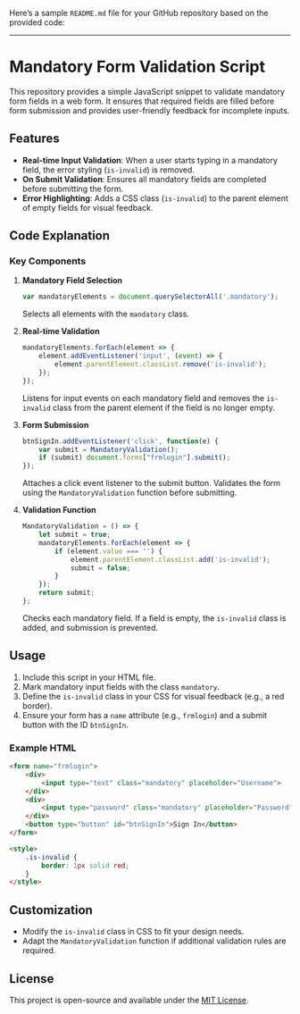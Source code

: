 Here’s a sample `README.md` file for your GitHub repository based on the provided code:

---

# Mandatory Form Validation Script

This repository provides a simple JavaScript snippet to validate mandatory form fields in a web form. It ensures that required fields are filled before form submission and provides user-friendly feedback for incomplete inputs.

## Features

- **Real-time Input Validation**: When a user starts typing in a mandatory field, the error styling (`is-invalid`) is removed.
- **On Submit Validation**: Ensures all mandatory fields are completed before submitting the form.
- **Error Highlighting**: Adds a CSS class (`is-invalid`) to the parent element of empty fields for visual feedback.

## Code Explanation

### Key Components

1. **Mandatory Field Selection**
   ```javascript
   var mandatoryElements = document.querySelectorAll('.mandatory');
   ```
   Selects all elements with the `mandatory` class.

2. **Real-time Validation**
   ```javascript
   mandatoryElements.forEach(element => {
       element.addEventListener('input', (event) => {
           element.parentElement.classList.remove('is-invalid');
       });
   });
   ```
   Listens for input events on each mandatory field and removes the `is-invalid` class from the parent element if the field is no longer empty.

3. **Form Submission**
   ```javascript
   btnSignIn.addEventListener('click', function(e) {
       var submit = MandatoryValidation();
       if (submit) document.forms["frmlogin"].submit();
   });
   ```
   Attaches a click event listener to the submit button. Validates the form using the `MandatoryValidation` function before submitting.

4. **Validation Function**
   ```javascript
   MandatoryValidation = () => {
       let submit = true;
       mandatoryElements.forEach(element => {
           if (element.value === '') {
               element.parentElement.classList.add('is-invalid');
               submit = false;
           }
       });
       return submit;
   };
   ```
   Checks each mandatory field. If a field is empty, the `is-invalid` class is added, and submission is prevented.

## Usage

1. Include this script in your HTML file.
2. Mark mandatory input fields with the class `mandatory`.
3. Define the `is-invalid` class in your CSS for visual feedback (e.g., a red border).
4. Ensure your form has a `name` attribute (e.g., `frmlogin`) and a submit button with the ID `btnSignIn`.

### Example HTML
```html
<form name="frmlogin">
    <div>
        <input type="text" class="mandatory" placeholder="Username">
    </div>
    <div>
        <input type="password" class="mandatory" placeholder="Password">
    </div>
    <button type="button" id="btnSignIn">Sign In</button>
</form>

<style>
    .is-invalid {
        border: 1px solid red;
    }
</style>
```

## Customization

- Modify the `is-invalid` class in CSS to fit your design needs.
- Adapt the `MandatoryValidation` function if additional validation rules are required.

## License

This project is open-source and available under the [MIT License](LICENSE).


